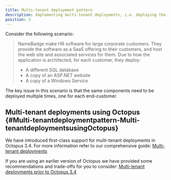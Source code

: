```yaml
---
title: Multi-tenant deployment pattern
description: Implementing multi-tenant deployments, i.e. deploying the same components to an environment multiple times, with Octopus.
position: 2
---
```


Consider the following scenario:

> NameBadge make HR software for large corporate customers. They provide the software as a SaaS offering to their customers, and host the web site and associated services for them. Due to how the application is architected, for each customer, they deploy:
> 
> - A different SQL database
> - A copy of an ASP.NET website
> - A copy of a Windows Service

The key issue in this scenario is that the same components need to be deployed multiple times, one for each end-customer.

## Multi-tenant deployments using Octopus {#Multi-tenantdeploymentpattern-Multi-tenantdeploymentsusingOctopus}

We have introduced first-class support for multi-tenant deployments in Octopus 3.4. For more information refer to our comprehensive guide: [Multi-tenant deployments](/docs/guides/multi-tenant-deployments/index.md)

If you are using an earlier version of Octopus we have provided some recommendations and trade-offs for you to consider: [Multi-tenant deployments prior to Octopus 3.4](/docs/guides/multi-tenant-deployments/multi-tenant-deployments-prior-to-octopus-3.4/index.md)
